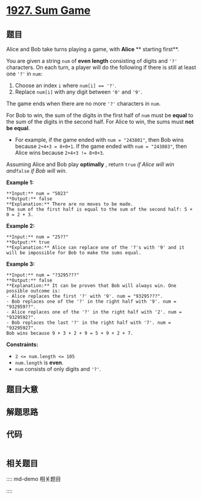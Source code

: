 # [1927. Sum Game](https://leetcode.com/problems/sum-game)

## 题目

Alice and Bob take turns playing a game, with **Alice** **  starting first**.

You are given a string `num` of **even length** consisting of digits and `'?'`
characters. On each turn, a player will do the following if there is still at
least one `'?'` in `num`:

  1. Choose an index `i` where `num[i] == '?'`.
  2. Replace `num[i]` with any digit between `'0'` and `'9'`.

The game ends when there are no more `'?'` characters in `num`.

For Bob to win, the sum of the digits in the first half of `num` must be
**equal** to the sum of the digits in the second half. For Alice to win, the
sums must **not be equal**.

  * For example, if the game ended with `num = "243801"`, then Bob wins because `2+4+3 = 8+0+1`. If the game ended with `num = "243803"`, then Alice wins because `2+4+3 != 8+0+3`.

Assuming Alice and Bob play **optimally** , return `true` _if Alice will win
and_`false` _if Bob will win_.



**Example 1:**

    
    
    **Input:** num = "5023"
    **Output:** false
    **Explanation:** There are no moves to be made.
    The sum of the first half is equal to the sum of the second half: 5 + 0 = 2 + 3.
    

**Example 2:**

    
    
    **Input:** num = "25??"
    **Output:** true
    **Explanation:** Alice can replace one of the '?'s with '9' and it will be impossible for Bob to make the sums equal.
    

**Example 3:**

    
    
    **Input:** num = "?3295???"
    **Output:** false
    **Explanation:** It can be proven that Bob will always win. One possible outcome is:
    - Alice replaces the first '?' with '9'. num = "93295???".
    - Bob replaces one of the '?' in the right half with '9'. num = "932959??".
    - Alice replaces one of the '?' in the right half with '2'. num = "9329592?".
    - Bob replaces the last '?' in the right half with '7'. num = "93295927".
    Bob wins because 9 + 3 + 2 + 9 = 5 + 9 + 2 + 7.
    



**Constraints:**

  * `2 <= num.length <= 105`
  * `num.length` is **even**.
  * `num` consists of only digits and `'?'`.


## 题目大意

## 解题思路

## 代码

```javascript

```

## 相关题目

:::: md-demo 相关题目

::::

